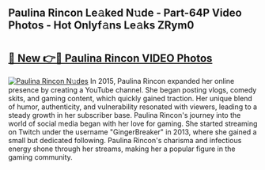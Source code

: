 ## Paulina Rincon Le𝚊ked N𝚞de - Part-64P Video Photos - Hot Onlyf𝚊ns Le𝚊ks ZRym0

# <h2><a href="http://ab4821.deff.icu/?id=Paulina+Rincon">🔗 New 👉🔴 Paulina Rincon VIDEO Photos</a></h2>

[![Paulina Rincon N𝚞des](https://i.imgur.com/rIISA9y.gif)](http://ab4821.deff.icu/?id=Paulina+Rincon)
In 2015, Paulina Rincon expanded her online presence by creating a YouTube channel. She began posting vlogs, comedy skits, and gaming content, which quickly gained traction. Her unique blend of humor, authenticity, and vulnerability resonated with viewers, leading to a steady growth in her subscriber base. Paulina Rincon's journey into the world of social media began with her love for gaming. She started streaming on Twitch under the username "GingerBreaker" in 2013, where she gained a small but dedicated following. Paulina Rincon's charisma and infectious energy shone through her streams, making her a popular figure in the gaming community.
